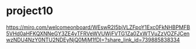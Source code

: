 # project10
https://miro.com/welcomeonboard/WEswR2I5bjVLZFpoY1Exc0FkNHBPMFB5VHd0aHFKQXNNeGY3ZE4yTFRVeWVUWjFVTG1Za0ZxWTVuZzVOZFJCenwzNDU4NzY0NTU2NDEyNjQ0MjM1fDI=?share_link_id=739885838334
